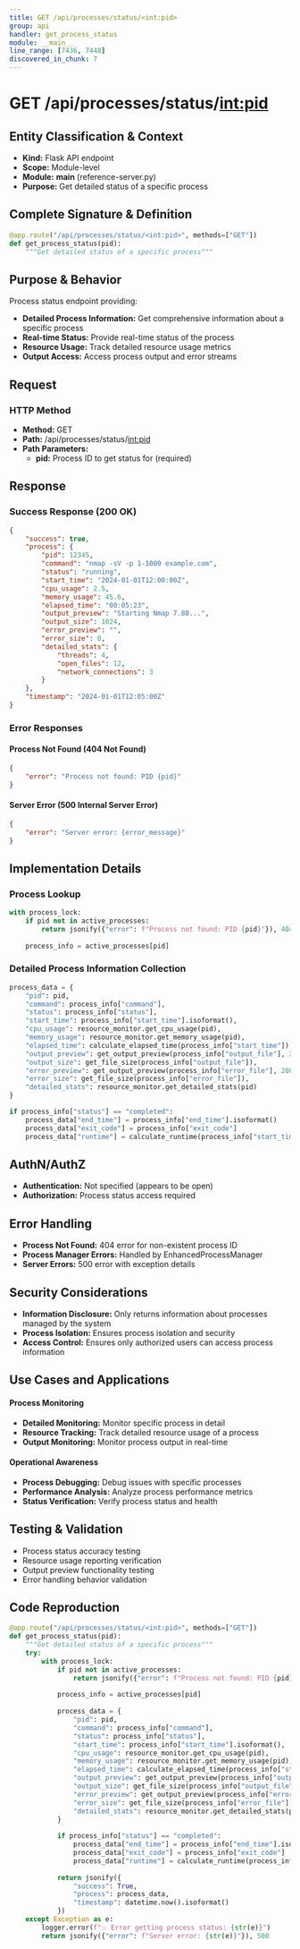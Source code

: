 ```yaml
---
title: GET /api/processes/status/<int:pid>
group: api
handler: get_process_status
module: __main__
line_range: [7436, 7448]
discovered_in_chunk: 7
---
```


# GET /api/processes/status/<int:pid>

## Entity Classification & Context
- **Kind:** Flask API endpoint
- **Scope:** Module-level
- **Module:** __main__ (reference-server.py)
- **Purpose:** Get detailed status of a specific process

## Complete Signature & Definition
```python
@app.route("/api/processes/status/<int:pid>", methods=["GET"])
def get_process_status(pid):
    """Get detailed status of a specific process"""
```

## Purpose & Behavior
Process status endpoint providing:
- **Detailed Process Information:** Get comprehensive information about a specific process
- **Real-time Status:** Provide real-time status of the process
- **Resource Usage:** Track detailed resource usage metrics
- **Output Access:** Access process output and error streams

## Request

### HTTP Method
- **Method:** GET
- **Path:** /api/processes/status/<int:pid>
- **Path Parameters:**
  - **pid:** Process ID to get status for (required)

## Response

### Success Response (200 OK)
```json
{
    "success": true,
    "process": {
        "pid": 12345,
        "command": "nmap -sV -p 1-1000 example.com",
        "status": "running",
        "start_time": "2024-01-01T12:00:00Z",
        "cpu_usage": 2.5,
        "memory_usage": 45.6,
        "elapsed_time": "00:05:23",
        "output_preview": "Starting Nmap 7.80...",
        "output_size": 1024,
        "error_preview": "",
        "error_size": 0,
        "detailed_stats": {
            "threads": 4,
            "open_files": 12,
            "network_connections": 3
        }
    },
    "timestamp": "2024-01-01T12:05:00Z"
}
```

### Error Responses

#### Process Not Found (404 Not Found)
```json
{
    "error": "Process not found: PID {pid}"
}
```

#### Server Error (500 Internal Server Error)
```json
{
    "error": "Server error: {error_message}"
}
```

## Implementation Details

### Process Lookup
```python
with process_lock:
    if pid not in active_processes:
        return jsonify({"error": f"Process not found: PID {pid}"}), 404
    
    process_info = active_processes[pid]
```

### Detailed Process Information Collection
```python
process_data = {
    "pid": pid,
    "command": process_info["command"],
    "status": process_info["status"],
    "start_time": process_info["start_time"].isoformat(),
    "cpu_usage": resource_monitor.get_cpu_usage(pid),
    "memory_usage": resource_monitor.get_memory_usage(pid),
    "elapsed_time": calculate_elapsed_time(process_info["start_time"]),
    "output_preview": get_output_preview(process_info["output_file"], 200),
    "output_size": get_file_size(process_info["output_file"]),
    "error_preview": get_output_preview(process_info["error_file"], 200),
    "error_size": get_file_size(process_info["error_file"]),
    "detailed_stats": resource_monitor.get_detailed_stats(pid)
}

if process_info["status"] == "completed":
    process_data["end_time"] = process_info["end_time"].isoformat()
    process_data["exit_code"] = process_info["exit_code"]
    process_data["runtime"] = calculate_runtime(process_info["start_time"], process_info["end_time"])
```

## AuthN/AuthZ
- **Authentication:** Not specified (appears to be open)
- **Authorization:** Process status access required

## Error Handling
- **Process Not Found:** 404 error for non-existent process ID
- **Process Manager Errors:** Handled by EnhancedProcessManager
- **Server Errors:** 500 error with exception details

## Security Considerations
- **Information Disclosure:** Only returns information about processes managed by the system
- **Process Isolation:** Ensures process isolation and security
- **Access Control:** Ensures only authorized users can access process information

## Use Cases and Applications

#### Process Monitoring
- **Detailed Monitoring:** Monitor specific process in detail
- **Resource Tracking:** Track detailed resource usage of a process
- **Output Monitoring:** Monitor process output in real-time

#### Operational Awareness
- **Process Debugging:** Debug issues with specific processes
- **Performance Analysis:** Analyze process performance metrics
- **Status Verification:** Verify process status and health

## Testing & Validation
- Process status accuracy testing
- Resource usage reporting verification
- Output preview functionality testing
- Error handling behavior validation

## Code Reproduction
```python
@app.route("/api/processes/status/<int:pid>", methods=["GET"])
def get_process_status(pid):
    """Get detailed status of a specific process"""
    try:
        with process_lock:
            if pid not in active_processes:
                return jsonify({"error": f"Process not found: PID {pid}"}), 404
            
            process_info = active_processes[pid]
            
            process_data = {
                "pid": pid,
                "command": process_info["command"],
                "status": process_info["status"],
                "start_time": process_info["start_time"].isoformat(),
                "cpu_usage": resource_monitor.get_cpu_usage(pid),
                "memory_usage": resource_monitor.get_memory_usage(pid),
                "elapsed_time": calculate_elapsed_time(process_info["start_time"]),
                "output_preview": get_output_preview(process_info["output_file"], 200),
                "output_size": get_file_size(process_info["output_file"]),
                "error_preview": get_output_preview(process_info["error_file"], 200),
                "error_size": get_file_size(process_info["error_file"]),
                "detailed_stats": resource_monitor.get_detailed_stats(pid)
            }
            
            if process_info["status"] == "completed":
                process_data["end_time"] = process_info["end_time"].isoformat()
                process_data["exit_code"] = process_info["exit_code"]
                process_data["runtime"] = calculate_runtime(process_info["start_time"], process_info["end_time"])
            
            return jsonify({
                "success": True,
                "process": process_data,
                "timestamp": datetime.now().isoformat()
            })
    except Exception as e:
        logger.error(f"💥 Error getting process status: {str(e)}")
        return jsonify({"error": f"Server error: {str(e)}"}), 500
```
